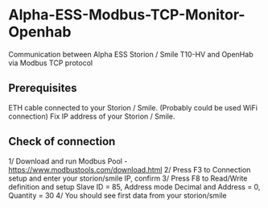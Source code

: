 # Alpha-ESS-Modbus-TCP-Monitor-Openhab
Communication between Alpha ESS Storion / Smile T10-HV and OpenHab via Modbus TCP protocol

## Prerequisites
ETH cable connected to your Storion / Smile. (Probably could be used WiFi connection)
Fix IP address of your Storion / Smile.

## Check of connection
1/ Download and run Modbus Pool - https://www.modbustools.com/download.html
2/ Press F3 to Connection setup and enter your storion/smile IP, confirm
3/ Press F8 to Read/Write definition and setup Slave ID = 85, Address mode Decimal and Address = 0, Quantity = 30
4/ You should see first data from your storion/smile
